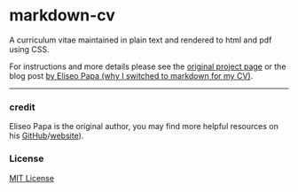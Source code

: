 markdown-cv
===========

A curriculum vitae maintained in plain text and rendered to html and pdf using CSS.

For instructions and more details please see the [original project page](http://elipapa.github.io/markdown-cv) or the blog post [by Eliseo Papa (why I switched to markdown for my CV)](http://elipapa.github.io/blog/why-i-switched-to-markdown-for-my-cv.html).

***

### credit

Eliseo Papa is the original author, you may find more helpful resources on his [GitHub](http://github.com/elipapa)/[website](https://elipapa.github.io)).

### License

[MIT License](https://github.com/elipapa/markdown-cv/blob/master/LICENSE)
